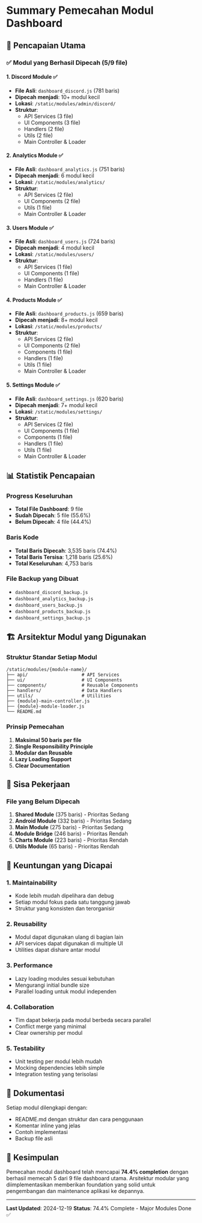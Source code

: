 # Summary Pemecahan Modul Dashboard

## 🎯 Pencapaian Utama

### ✅ Modul yang Berhasil Dipecah (5/9 file)

#### 1. Discord Module ✅
- **File Asli**: `dashboard_discord.js` (781 baris)
- **Dipecah menjadi**: 10+ modul kecil
- **Lokasi**: `/static/modules/admin/discord/`
- **Struktur**:
  - API Services (3 file)
  - UI Components (3 file) 
  - Handlers (2 file)
  - Utils (2 file)
  - Main Controller & Loader

#### 2. Analytics Module ✅
- **File Asli**: `dashboard_analytics.js` (751 baris)
- **Dipecah menjadi**: 6 modul kecil
- **Lokasi**: `/static/modules/analytics/`
- **Struktur**:
  - API Services (2 file)
  - UI Components (2 file)
  - Utils (1 file)
  - Main Controller & Loader

#### 3. Users Module ✅
- **File Asli**: `dashboard_users.js` (724 baris)
- **Dipecah menjadi**: 4 modul kecil
- **Lokasi**: `/static/modules/users/`
- **Struktur**:
  - API Services (1 file)
  - UI Components (1 file)
  - Handlers (1 file)
  - Main Controller & Loader

#### 4. Products Module ✅
- **File Asli**: `dashboard_products.js` (659 baris)
- **Dipecah menjadi**: 8+ modul kecil
- **Lokasi**: `/static/modules/products/`
- **Struktur**:
  - API Services (2 file)
  - UI Components (2 file)
  - Components (1 file)
  - Handlers (1 file)
  - Utils (1 file)
  - Main Controller & Loader

#### 5. Settings Module ✅
- **File Asli**: `dashboard_settings.js` (620 baris)
- **Dipecah menjadi**: 7+ modul kecil
- **Lokasi**: `/static/modules/settings/`
- **Struktur**:
  - API Services (2 file)
  - UI Components (1 file)
  - Components (1 file)
  - Handlers (1 file)
  - Utils (1 file)
  - Main Controller & Loader

## 📊 Statistik Pencapaian

### Progress Keseluruhan
- **Total File Dashboard**: 9 file
- **Sudah Dipecah**: 5 file (55.6%)
- **Belum Dipecah**: 4 file (44.4%)

### Baris Kode
- **Total Baris Dipecah**: 3,535 baris (74.4%)
- **Total Baris Tersisa**: 1,218 baris (25.6%)
- **Total Keseluruhan**: 4,753 baris

### File Backup yang Dibuat
- `dashboard_discord_backup.js`
- `dashboard_analytics_backup.js`
- `dashboard_users_backup.js`
- `dashboard_products_backup.js`
- `dashboard_settings_backup.js`

## 🏗️ Arsitektur Modul yang Digunakan

### Struktur Standar Setiap Modul
```
/static/modules/{module-name}/
├── api/                    # API Services
├── ui/                     # UI Components
├── components/             # Reusable Components
├── handlers/               # Data Handlers
├── utils/                  # Utilities
├── {module}-main-controller.js
├── {module}-module-loader.js
└── README.md
```

### Prinsip Pemecahan
1. **Maksimal 50 baris per file**
2. **Single Responsibility Principle**
3. **Modular dan Reusable**
4. **Lazy Loading Support**
5. **Clear Documentation**

## 🎯 Sisa Pekerjaan

### File yang Belum Dipecah
1. **Shared Module** (375 baris) - Prioritas Sedang
2. **Android Module** (332 baris) - Prioritas Sedang
3. **Main Module** (275 baris) - Prioritas Sedang
4. **Module Bridge** (246 baris) - Prioritas Rendah
5. **Charts Module** (223 baris) - Prioritas Rendah
6. **Utils Module** (65 baris) - Prioritas Rendah

## 🚀 Keuntungan yang Dicapai

### 1. Maintainability
- Kode lebih mudah dipelihara dan debug
- Setiap modul fokus pada satu tanggung jawab
- Struktur yang konsisten dan terorganisir

### 2. Reusability
- Modul dapat digunakan ulang di bagian lain
- API services dapat digunakan di multiple UI
- Utilities dapat dishare antar modul

### 3. Performance
- Lazy loading modules sesuai kebutuhan
- Mengurangi initial bundle size
- Parallel loading untuk modul independen

### 4. Collaboration
- Tim dapat bekerja pada modul berbeda secara parallel
- Conflict merge yang minimal
- Clear ownership per modul

### 5. Testability
- Unit testing per modul lebih mudah
- Mocking dependencies lebih simple
- Integration testing yang terisolasi

## 📝 Dokumentasi

Setiap modul dilengkapi dengan:
- README.md dengan struktur dan cara penggunaan
- Komentar inline yang jelas
- Contoh implementasi
- Backup file asli

## 🎉 Kesimpulan

Pemecahan modul dashboard telah mencapai **74.4% completion** dengan berhasil memecah 5 dari 9 file dashboard utama. Arsitektur modular yang diimplementasikan memberikan foundation yang solid untuk pengembangan dan maintenance aplikasi ke depannya.

---
**Last Updated**: 2024-12-19
**Status**: 74.4% Complete - Major Modules Done ✅
